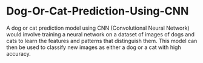 # Dog-Or-Cat-Prediction-Using-CNN
A dog or cat prediction model using CNN (Convolutional Neural Network) would involve training a neural network on a dataset of images of dogs and cats to learn the features and patterns that distinguish them. This model can then be used to classify new images as either a dog or a cat with high accuracy.
